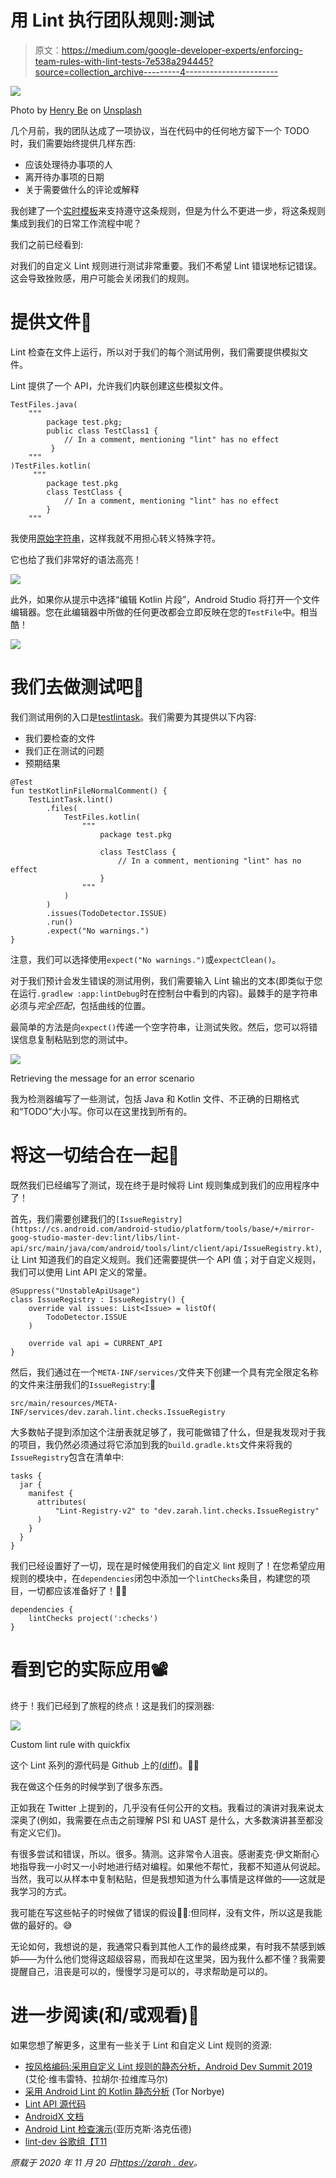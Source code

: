 # 用 Lint 执行团队规则:测试

> 原文：<https://medium.com/google-developer-experts/enforcing-team-rules-with-lint-tests-7e538a294445?source=collection_archive---------4----------------------->

![](img/9b1488af6650d93358a83c893954b768.png)

Photo by [Henry Be](https://unsplash.com/@henry_be?utm_source=medium&utm_medium=referral) on [Unsplash](https://unsplash.com?utm_source=medium&utm_medium=referral)

几个月前，我的团队达成了一项协议，当在代码中的任何地方留下一个 TODO 时，我们需要始终提供几样东西:

*   应该处理待办事项的人
*   离开待办事项的日期
*   关于需要做什么的评论或解释

我创建了一个[实时模板](https://zarah.dev/2020/03/06/live-templates.html)来支持遵守这条规则，但是为什么不更进一步，将这条规则集成到我们的日常工作流程中呢？

我们之前已经看到:

对我们的自定义 Lint 规则进行测试非常重要。我们不希望 Lint 错误地标记错误。这会导致挫败感，用户可能会关闭我们的规则。

# 提供文件💁

Lint 检查在文件上运行，所以对于我们的每个测试用例，我们需要提供模拟文件。

Lint 提供了一个 API，允许我们内联创建这些模拟文件。

```
TestFiles.java(
    """
        package test.pkg;
        public class TestClass1 {
            // In a comment, mentioning "lint" has no effect
         }
    """
)TestFiles.kotlin(
     """
        package test.pkg
        class TestClass {
            // In a comment, mentioning "lint" has no effect
        }
    """
```

我使用[原始字符串](https://kotlinlang.org/docs/reference/basic-types.html#string-literals)，这样我就不用担心转义特殊字符。

它也给了我们非常好的语法高亮！

![](img/c0848ee044d07a28ea1455c7f8ebcd90.png)

此外，如果你从提示中选择“编辑 Kotlin 片段”，Android Studio 将打开一个文件编辑器。您在此编辑器中所做的任何更改都会立即反映在您的`TestFile`中。相当酷！

![](img/54ec2f5be31bd44a67c0eace90fa2fa9.png)

# 我们去做测试吧🔬

我们测试用例的入口是[testlintask](https://cs.android.com/android-studio/platform/tools/base/+/mirror-goog-studio-master-dev:lint/libs/lint-tests/src/main/java/com/android/tools/lint/checks/infrastructure/TestLintTask.java)。我们需要为其提供以下内容:

*   我们要检查的文件
*   我们正在测试的问题
*   预期结果

```
@Test
fun testKotlinFileNormalComment() {
    TestLintTask.lint()
        .files(
            TestFiles.kotlin(
                """
                    package test.pkg

                    class TestClass {
                        // In a comment, mentioning "lint" has no effect
                    }
                """
            )
        )
        .issues(TodoDetector.ISSUE)
        .run()
        .expect("No warnings.")
}
```

注意，我们可以选择使用`expect("No warnings.")`或`expectClean()`。

对于我们预计会发生错误的测试用例，我们需要输入 Lint 输出的文本(即类似于您在运行`.gradlew :app:lintDebug`时在控制台中看到的内容)。最棘手的是字符串必须与*完全匹配*，包括曲线的位置。

最简单的方法是向`expect()`传递一个空字符串，让测试失败。然后，您可以将错误信息复制粘贴到您的测试中。

![](img/a2da304dc4174e2a7672df3137dfa700.png)

Retrieving the message for an error scenario

我为检测器编写了一些测试，包括 Java 和 Kotlin 文件、不正确的日期格式和“TODO”大小写。你可以在这里找到所有的。

# 将这一切结合在一起🤝

既然我们已经编写了测试，现在终于是时候将 Lint 规则集成到我们的应用程序中了！

首先，我们需要创建我们的`[IssueRegistry](https://cs.android.com/android-studio/platform/tools/base/+/mirror-goog-studio-master-dev:lint/libs/lint-api/src/main/java/com/android/tools/lint/client/api/IssueRegistry.kt)`,让 Lint 知道我们的自定义规则。我们还需要提供一个 API 值；对于自定义规则，我们可以使用 Lint API 定义的常量。

```
@Suppress("UnstableApiUsage")
class IssueRegistry : IssueRegistry() {
    override val issues: List<Issue> = listOf(
        TodoDetector.ISSUE
    )

    override val api = CURRENT_API
}
```

然后，我们通过在一个`META-INF/services/`文件夹下创建一个具有完全限定名称的文件来注册我们的`IssueRegistry`:🙌

```
src/main/resources/META-INF/services/dev.zarah.lint.checks.IssueRegistry
```

大多数帖子提到添加这个注册表就足够了，我可能做错了什么，但是我发现对于我的项目，我仍然必须通过将它添加到我的`build.gradle.kts`文件来将我的`IssueRegistry`包含在清单中:

```
tasks {
  jar {
    manifest {
      attributes(
          "Lint-Registry-v2" to "dev.zarah.lint.checks.IssueRegistry"
      )
    }
  }
}
```

我们已经设置好了一切，现在是时候使用我们的自定义 lint 规则了！在您希望应用规则的模块中，在`dependencies`闭包中添加一个`lintChecks`条目，构建您的项目，一切都应该准备好了！🏃‍♀

```
dependencies {
    lintChecks project(':checks')
}
```

# 看到它的实际应用📽️

终于！我们已经到了旅程的终点！这是我们的探测器:

![](img/f66c5befe05f66b69ab97b14935c2900.png)

Custom lint rule with quickfix

这个 Lint 系列的源代码是 Github 上的[(](https://github.com/zmdominguez/sdk_sandbox/tree/main/checks)[diff](https://github.com/zmdominguez/sdk_sandbox/pull/25))。🙇‍♀

我在做这个任务的时候学到了很多东西。

正如我在 Twitter 上提到的，几乎没有任何公开的文档。我看过的演讲对我来说太深奥了(例如，我需要在点击之前理解 PSI 和 UAST 是什么，大多数演讲甚至都没有定义它们)。

有很多尝试和错误，所以。很多。猜测。这非常令人沮丧。感谢麦克·伊文斯耐心地指导我一小时又一小时地进行结对编程。如果他不帮忙，我都不知道从何说起。当然，我可以从样本中复制粘贴，但是我想知道为什么事情是这样做的——这就是我学习的方式。

我可能在写这些帖子的时候做了错误的假设🤷‍♀:但同样，没有文件，所以这是我能做的最好的。😅

无论如何，我想说的是，我通常只看到其他人工作的最终成果，有时我不禁感到嫉妒——为什么他们觉得这超级容易，而我却在这里哭，因为我什么都不懂？我需要提醒自己，沮丧是可以的，慢慢学习是可以的，寻求帮助是可以的。

# 进一步阅读(和/或观看)📖

如果您想了解更多，这里有一些关于 Lint 和自定义 Lint 规则的资源:

- [按风格编码:采用自定义 Lint 规则的静态分析，Android Dev Summit 2019](https://youtu.be/jCmJWOkjbM0) (艾伦·维韦雷特、拉胡尔·拉维库马尔)
- [采用 Android Lint 的 Kotlin 静态分析](https://youtu.be/p8yX5-lPS6o) (Tor Norbye)
- [Lint API 源代码](https://cs.android.com/android-studio/platform/tools/base/+/mirror-goog-studio-master-dev:lint/libs/lint-api/src/main/java/com/android/tools/lint/detector/api/)
- [AndroidX 文档](https://cs.android.com/androidx/platform/frameworks/support/+/androidx-master-dev:docs/LINT.md)
- [Android Lint 检查演示](https://github.com/alexjlockwood/android-lint-checks-demo)(亚历克斯·洛克伍德)
- [lint-dev 谷歌组【T11](https://groups.google.com/g/lint-dev)

*原载于 2020 年 11 月 20 日*[*https://zarah . dev*](https://zarah.dev/2020/11/20/todo-test.html)*。*